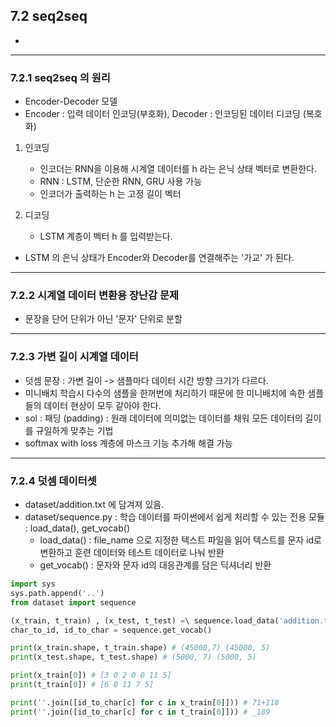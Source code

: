 ## 7.2 seq2seq  
* 
***
### 7.2.1 seq2seq 의 원리  
* Encoder-Decoder 모델  
* Encoder : 입력 데이터 인코딩(부호화), Decoder : 인코딩된 데이터 디코딩 (복호화)  
1. 인코딩  
    * 인코더는 RNN을 이용해 시계열 데이터를 h 라는 은닉 상태 벡터로 변환한다.  
    * RNN : LSTM, 단순한 RNN, GRU 사용 가능  
    * 인코더가 출력하는 h 는 고정 길이 벡터
    
2. 디코딩  
    * LSTM 계층이 벡터 h 를 입력받는다.  
    
* LSTM 의 은닉 상태가 Encoder와 Decoder를 연결해주는 '가교' 가 된다.  

***
### 7.2.2 시계열 데이터 변환용 장난감 문제  
* 문장을 단어 단위가 아닌 '문자' 단위로 분할  

***
### 7.2.3 가변 길이 시계열 데이터  
* 덧셈 문장 : 가변 길이 -> 샘플마다 데이터 시간 방향 크기가 다르다.  
* 미니배치 학습시 다수의 샘플을 한꺼번에 처리하기 때문에 한 미니배치에 속한 샘플들의 데이터 현상이 모두 같아야 한다.  
* sol : 패딩 (padding) : 원래 데이터에 의미없는 데이터를 채워 모든 데이터의 길이를 규일하게 맞추는 기법  
* softmax with loss 계층에 마스크 기능 추가해 해결 가능  

***
### 7.2.4 덧셈 데이터셋  
* dataset/addition.txt 에 담겨져 있음.  
* dataset/sequence.py : 학습 데이터를 파이썬에서 쉽게 처리할 수 있는 전용 모듈 : load_data(), get_vocab()  
    * load_data() : file_name 으로 지정한 텍스트 파일을 읽어 텍스트를 문자 id로 변환하고 훈련 데이터와 테스트 데이터로 나눠 반환  
    * get_vocab() : 문자와 문자 id의 대응관계를 담은 딕셔너리 반환  
    
```python
import sys
sys.path.append('..')
from dataset import sequence

(x_train, t_train) , (x_test, t_test) =\ sequence.load_data('addition.txt', seed=1984)
char_to_id, id_to_char = sequence.get_vocab()

print(x_train.shape, t_train.shape) # (45000,7) (45000, 5)
print(x_test.shape, t_test.shape) # (5000, 7) (5000, 5)

print(x_train[0]) # [3 0 2 0 0 11 5]
print(t_train[0]) # [6 0 11 7 5]

print(''.join([id_to_char[c] for c in x_train[0]])) # 71+118
print(''.join([id_to_char[c] for c in t_train[0]])) # _189

```